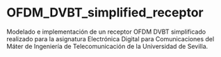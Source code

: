 # OFDM_DVBT_simplified_receptor
Modelado e implementación de un receptor OFDM DVBT simplificado realizado para la asignatura Electrónica Digital para Comunicaciones del Máter de Ingeniería de Telecomunicación de la Universidad de Sevilla.
